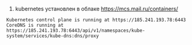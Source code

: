 1. kubernetes установлен в облаке https://mcs.mail.ru/containers/
````(base) imd@imd-desktop:~$ kubectl cluster-info
Kubernetes control plane is running at https://185.241.193.78:6443
CoreDNS is running at https://185.241.193.78:6443/api/v1/namespaces/kube-system/services/kube-dns:dns/proxy
````